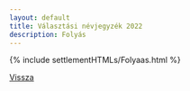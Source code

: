 ```yaml
---
layout: default
title: Választási névjegyzék 2022
description: Folyás
---
```


{% include settlementHTMLs/Folyaas.html %}

[Vissza](../)
